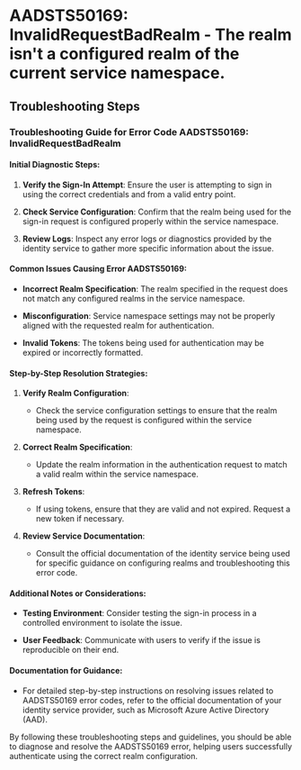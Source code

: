 # AADSTS50169: InvalidRequestBadRealm - The realm isn't a configured realm of the current service namespace.


## Troubleshooting Steps
### Troubleshooting Guide for Error Code AADSTS50169: InvalidRequestBadRealm

#### Initial Diagnostic Steps:
1. **Verify the Sign-In Attempt**: Ensure the user is attempting to sign in using the correct credentials and from a valid entry point.
   
2. **Check Service Configuration**: Confirm that the realm being used for the sign-in request is configured properly within the service namespace.
   
3. **Review Logs**: Inspect any error logs or diagnostics provided by the identity service to gather more specific information about the issue.

#### Common Issues Causing Error AADSTS50169:
- **Incorrect Realm Specification**: The realm specified in the request does not match any configured realms in the service namespace.
  
- **Misconfiguration**: Service namespace settings may not be properly aligned with the requested realm for authentication.
  
- **Invalid Tokens**: The tokens being used for authentication may be expired or incorrectly formatted.

#### Step-by-Step Resolution Strategies:
1. **Verify Realm Configuration**:
   - Check the service configuration settings to ensure that the realm being used by the request is configured within the service namespace.
  
2. **Correct Realm Specification**:
   - Update the realm information in the authentication request to match a valid realm within the service namespace.
    
3. **Refresh Tokens**:
   - If using tokens, ensure that they are valid and not expired. Request a new token if necessary.

4. **Review Service Documentation**:
   - Consult the official documentation of the identity service being used for specific guidance on configuring realms and troubleshooting this error code.

#### Additional Notes or Considerations:
- **Testing Environment**: Consider testing the sign-in process in a controlled environment to isolate the issue.
  
- **User Feedback**: Communicate with users to verify if the issue is reproducible on their end.

#### Documentation for Guidance:
- For detailed step-by-step instructions on resolving issues related to AADSTS50169 error codes, refer to the official documentation of your identity service provider, such as Microsoft Azure Active Directory (AAD).

By following these troubleshooting steps and guidelines, you should be able to diagnose and resolve the AADSTS50169 error, helping users successfully authenticate using the correct realm configuration.